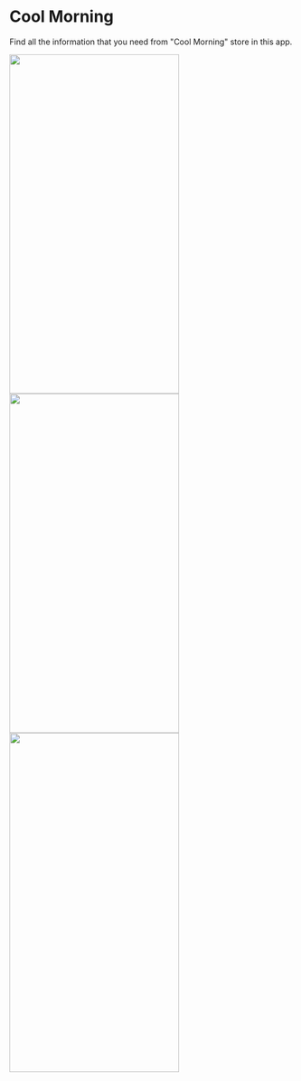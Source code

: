 # Cool Morning

Find all the information that you need from "Cool Morning" store in this app.

<img src="https://github.com/thegera4/flutter_cool_morning/assets/84020433/77b0c040-927a-4f5a-a2d0-6c28eca75538" width="300px" height="600px"/>
<img src="https://github.com/thegera4/flutter_cool_morning/assets/84020433/0e763084-df0d-4047-b538-c5dc6bd28cfd" width="300px" height="600px"/>
<img src="https://github.com/thegera4/flutter_cool_morning/assets/84020433/af0a2e70-70ad-4211-b848-610e62590352" width="300px" height="600px"/>
